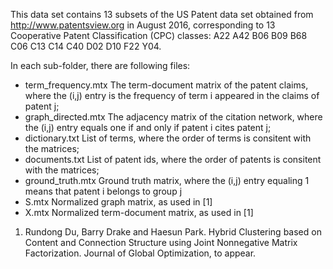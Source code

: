 This data set contains 13 subsets of the US Patent data set obtained from http://www.patentsview.org in August 2016, corresponding to 13 Cooperative Patent Classification (CPC) classes: A22 A42 B06 B09 B68 C06 C13 C14 C40 D02 D10 F22 Y04.

In each sub-folder, there are following files:

* term_frequency.mtx     The term-document matrix of the patent claims, where the (i,j) entry is the frequency of term i appeared in the claims of patent j;
* graph_directed.mtx     The adjacency matrix of the citation network, where the (i,j) entry equals one if and only if patent i cites patent j;
* dictionary.txt     List of terms, where the order of terms is consitent with the matrices;
* documents.txt     List of patent ids, where the order of patents is consitent with the matrices;
* ground_truth.mtx     Ground truth matrix, where the (i,j) entry equaling 
1 means that patent i belongs to group j
* S.mtx     Normalized graph matrix, as used in [1]
* X.mtx     Normalized term-document matrix, as used in [1]

1. Rundong Du, Barry Drake and Haesun Park. Hybrid Clustering based on Content and Connection Structure using Joint Nonnegative Matrix Factorization. Journal of Global Optimization, to appear.
